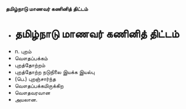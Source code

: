 **தமிழ்நாடு மாணவர் கணினித் திட்டம்**
- # தமிழ்நாடு மாணவர் கணினித் திட்டம்
- n. புறம்
- வௌதப்பக்கம்
- புறத்தோற்றம்
- புறத்தோற்ற நடுநிலை இயக்க இயல்பு
- (பெ.) புறஞ்சார்ந்த
- வௌதப்பக்கமிருக்கிற
- வௌதவரவான
- அயலான.

